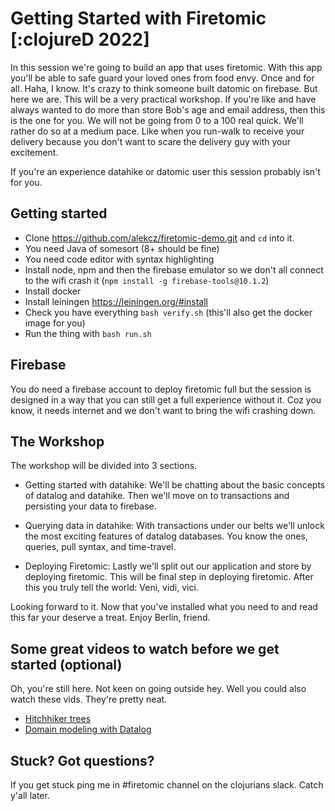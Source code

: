 # Getting Started with Firetomic [:clojureD 2022]

In this session we're going to build an app that uses firetomic. With this app you'll be able to safe guard your loved ones from food envy. Once and for all. 
Haha, I know. It's crazy to think someone built datomic on firebase. But here we are. This will be a very practical workshop. If you're like and have always wanted to do more than store Bob's age and email address, then this is the one for you. We will not be going from 0 to a 100 real quick. We'll rather do so at a medium pace. Like when you run-walk to receive your delivery because you don't want to scare the delivery guy with your excitement.

If you're an experience datahike or datomic user this session probably isn't for you. 

## Getting started

- Clone https://github.com/alekcz/firetomic-demo.git and `cd` into it. 
- You need Java of somesort (8+ should be fine)
- You need code editor with syntax highlighting
- Install node, npm and then the firebase emulator so we don't all connect to the wifi crash it (`npm install -g firebase-tools@10.1.2`)
- Install docker
- Install leiningen https://leiningen.org/#install 
- Check you have everything `bash verify.sh` (this'll also get the docker image for you)
- Run the thing with `bash run.sh`

## Firebase
You do need a firebase account to deploy firetomic full but the session is designed in a way that you can still get a full experience without it. Coz you know, it needs internet and we don't want to bring the wifi crashing down.  

## The Workshop

The workshop will be divided into 3 sections. 

- Getting started with datahike: We'll be chatting about the basic concepts of datalog and datahike. Then we'll move on to transactions and persisting your data to firebase. 

- Querying data in datahike: With transactions under our belts we'll unlock the most exciting features of datalog databases. You know the ones, queries, pull syntax, and time-travel. 
  
- Deploying Firetomic: Lastly we'll split out our application and store by deploying firetomic. This will be final step in deploying firetomic. After this you truly tell the world: Veni, vidi, vici.

Looking forward to it. Now that you've installed what you need to and read this far your deserve a treat. Enjoy Berlin, friend. 

## Some great videos to watch before we get started (optional)
Oh, you're still here. Not keen on going outside hey. Well you could also watch these vids. They're pretty neat. 

- [Hitchhiker trees](https://youtu.be/jdn617M3-P4)
- [Domain modeling with Datalog](https://youtu.be/oo-7mN9WXTw)

## Stuck? Got questions?
If you get stuck ping me in #firetomic channel on the clojurians slack. Catch y'all later. 
